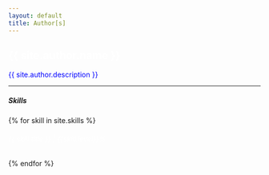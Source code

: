 ```yaml
---
layout: default
title: Author[s]
---
```


 <h2 class="display-3" style="color:white!important">{{ site.author.name }}</h2>
  <p class="lead" style="color:blue!important">{{ site.author.description }}</p>
  <hr class="my-4">
  <h5 class="display-3">Skills</h5>
<div class="row">  
  {% for skill in site.skills %}
	<h6 style="color:white!important">{{ skill.title }} | {{skill.level}}%</h6>
		<div class="col-lg-12">
			<div class="progress progress-striped">
				<div class="progress-bar progress-bar-{{skill.color}}" style="width: {{skill.level}}%"></div>
			</div>
		</div>	
{% endfor %}		
</div>	
